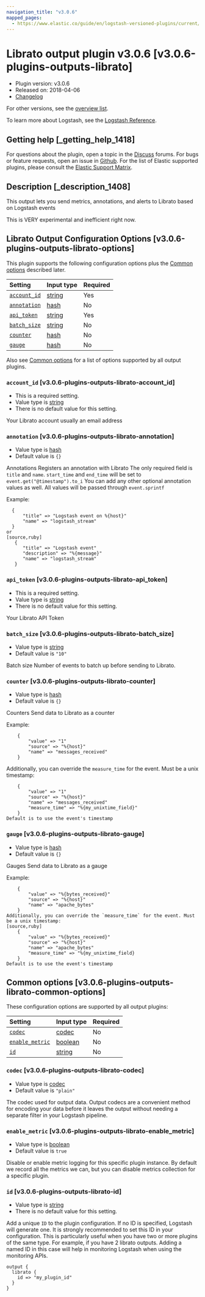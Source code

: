 ```yaml
---
navigation_title: "v3.0.6"
mapped_pages:
  - https://www.elastic.co/guide/en/logstash-versioned-plugins/current/v3.0.6-plugins-outputs-librato.html
---
```


# Librato output plugin v3.0.6 [v3.0.6-plugins-outputs-librato]

* Plugin version: v3.0.6
* Released on: 2018-04-06
* [Changelog](https://github.com/logstash-plugins/logstash-output-librato/blob/v3.0.6/CHANGELOG.md)

For other versions, see the [overview list](output-librato-index.md).

To learn more about Logstash, see the [Logstash Reference](https://www.elastic.co/guide/en/logstash/current/index.html).

## Getting help [_getting_help_1418]

For questions about the plugin, open a topic in the [Discuss](http://discuss.elastic.co) forums. For bugs or feature requests, open an issue in [Github](https://github.com/logstash-plugins/logstash-output-librato). For the list of Elastic supported plugins, please consult the [Elastic Support Matrix](https://www.elastic.co/support/matrix#matrix_logstash_plugins).

## Description [_description_1408]

This output lets you send metrics, annotations, and alerts to Librato based on Logstash events

This is VERY experimental and inefficient right now.

## Librato Output Configuration Options [v3.0.6-plugins-outputs-librato-options]

This plugin supports the following configuration options plus the [Common options](v3-0-6-plugins-outputs-librato.md#v3.0.6-plugins-outputs-librato-common-options) described later.

| Setting | Input type | Required |
| :- | :- | :- |
| [`account_id`](v3-0-6-plugins-outputs-librato.md#v3.0.6-plugins-outputs-librato-account_id) | [string](/lsr/value-types.md#string) | Yes |
| [`annotation`](v3-0-6-plugins-outputs-librato.md#v3.0.6-plugins-outputs-librato-annotation) | [hash](/lsr/value-types.md#hash) | No |
| [`api_token`](v3-0-6-plugins-outputs-librato.md#v3.0.6-plugins-outputs-librato-api_token) | [string](/lsr/value-types.md#string) | Yes |
| [`batch_size`](v3-0-6-plugins-outputs-librato.md#v3.0.6-plugins-outputs-librato-batch_size) | [string](/lsr/value-types.md#string) | No |
| [`counter`](v3-0-6-plugins-outputs-librato.md#v3.0.6-plugins-outputs-librato-counter) | [hash](/lsr/value-types.md#hash) | No |
| [`gauge`](v3-0-6-plugins-outputs-librato.md#v3.0.6-plugins-outputs-librato-gauge) | [hash](/lsr/value-types.md#hash) | No |

Also see [Common options](v3-0-6-plugins-outputs-librato.md#v3.0.6-plugins-outputs-librato-common-options) for a list of options supported by all output plugins.

### `account_id` [v3.0.6-plugins-outputs-librato-account_id]

* This is a required setting.
* Value type is [string](/lsr/value-types.md#string)
* There is no default value for this setting.

Your Librato account usually an email address

### `annotation` [v3.0.6-plugins-outputs-librato-annotation]

* Value type is [hash](/lsr/value-types.md#hash)
* Default value is `{}`

Annotations Registers an annotation with Librato The only required field is `title` and `name`. `start_time` and `end_time` will be set to `event.get("@timestamp").to_i` You can add any other optional annotation values as well. All values will be passed through `event.sprintf`

Example:

```
  {
      "title" => "Logstash event on %{host}"
      "name" => "logstash_stream"
  }
or
[source,ruby]
   {
      "title" => "Logstash event"
      "description" => "%{message}"
      "name" => "logstash_stream"
   }
```

### `api_token` [v3.0.6-plugins-outputs-librato-api_token]

* This is a required setting.
* Value type is [string](/lsr/value-types.md#string)
* There is no default value for this setting.

Your Librato API Token

### `batch_size` [v3.0.6-plugins-outputs-librato-batch_size]

* Value type is [string](/lsr/value-types.md#string)
* Default value is `"10"`

Batch size Number of events to batch up before sending to Librato.

### `counter` [v3.0.6-plugins-outputs-librato-counter]

* Value type is [hash](/lsr/value-types.md#hash)
* Default value is `{}`

Counters Send data to Librato as a counter

Example:

```
    {
        "value" => "1"
        "source" => "%{host}"
        "name" => "messages_received"
    }
```

Additionally, you can override the `measure_time` for the event. Must be a unix timestamp:

```
    {
        "value" => "1"
        "source" => "%{host}"
        "name" => "messages_received"
        "measure_time" => "%{my_unixtime_field}"
    }
Default is to use the event's timestamp
```

### `gauge` [v3.0.6-plugins-outputs-librato-gauge]

* Value type is [hash](/lsr/value-types.md#hash)
* Default value is `{}`

Gauges Send data to Librato as a gauge

Example:

```
    {
        "value" => "%{bytes_received}"
        "source" => "%{host}"
        "name" => "apache_bytes"
    }
Additionally, you can override the `measure_time` for the event. Must be a unix timestamp:
[source,ruby]
    {
        "value" => "%{bytes_received}"
        "source" => "%{host}"
        "name" => "apache_bytes"
        "measure_time" => "%{my_unixtime_field}
    }
Default is to use the event's timestamp
```

## Common options [v3.0.6-plugins-outputs-librato-common-options]

These configuration options are supported by all output plugins:

| Setting | Input type | Required |
| :- | :- | :- |
| [`codec`](v3-0-6-plugins-outputs-librato.md#v3.0.6-plugins-outputs-librato-codec) | [codec](/lsr/value-types.md#codec) | No |
| [`enable_metric`](v3-0-6-plugins-outputs-librato.md#v3.0.6-plugins-outputs-librato-enable_metric) | [boolean](/lsr/value-types.md#boolean) | No |
| [`id`](v3-0-6-plugins-outputs-librato.md#v3.0.6-plugins-outputs-librato-id) | [string](/lsr/value-types.md#string) | No |

### `codec` [v3.0.6-plugins-outputs-librato-codec]

* Value type is [codec](/lsr/value-types.md#codec)
* Default value is `"plain"`

The codec used for output data. Output codecs are a convenient method for encoding your data before it leaves the output without needing a separate filter in your Logstash pipeline.

### `enable_metric` [v3.0.6-plugins-outputs-librato-enable_metric]

* Value type is [boolean](/lsr/value-types.md#boolean)
* Default value is `true`

Disable or enable metric logging for this specific plugin instance. By default we record all the metrics we can, but you can disable metrics collection for a specific plugin.

### `id` [v3.0.6-plugins-outputs-librato-id]

* Value type is [string](/lsr/value-types.md#string)
* There is no default value for this setting.

Add a unique `ID` to the plugin configuration. If no ID is specified, Logstash will generate one. It is strongly recommended to set this ID in your configuration. This is particularly useful when you have two or more plugins of the same type. For example, if you have 2 librato outputs. Adding a named ID in this case will help in monitoring Logstash when using the monitoring APIs.

```
output {
  librato {
    id => "my_plugin_id"
  }
}
```
